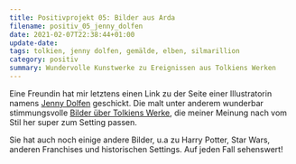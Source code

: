 ```yaml
---
title: Positivprojekt 05: Bilder aus Arda
filename: positiv_05_jenny_dolfen
date: 2021-02-07T22:38:44+01:00
update-date:
tags: tolkien, jenny dolfen, gemälde, elben, silmarillion
category: positiv
summary: Wundervolle Kunstwerke zu Ereignissen aus Tolkiens Werken
---
```


Eine Freundin hat mir letztens einen Link zu der Seite einer Illustratorin namens [Jenny Dolfen](https://goldseven.wordpress.com/) geschickt. Die malt unter anderem wunderbar stimmungsvolle [Bilder über Tolkiens Werke](https://goldseven.wordpress.com/galleries/tolkien/), die meiner Meinung nach vom Stil her super zum Setting passen.

Sie hat auch noch einige andere Bilder, u.a zu Harry Potter, Star Wars, anderen Franchises und historischen Settings. Auf jeden Fall sehenswert!
